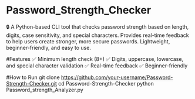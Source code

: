 # Password_Strength_Checker
🔒 A Python-based CLI tool that checks password strength based on length, digits, case sensitivity, and special characters. Provides real-time feedback to help users create stronger, more secure passwords. Lightweight, beginner-friendly, and easy to use.


#Features
✅ Minimum length check (8+)
✅ Digits, uppercase, lowercase, and special character validation
✅ Real-time feedback
✅ Beginner-friendly

#How to Run
git clone https://github.com/your-username/Password-Strength-Checker.git
cd Password-Strength-Checker
python Password_strength_Analyzer.py


